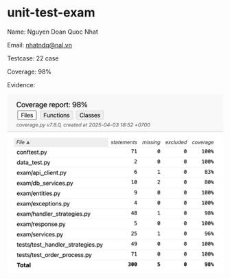 # unit-test-exam

Name: Nguyen Doan Quoc Nhat

Email: nhatndq@nal.vn

Testcase: 22 case

Coverage: 98%

Evidence:

![Coverage Evidence](coverage_evidence.png)
